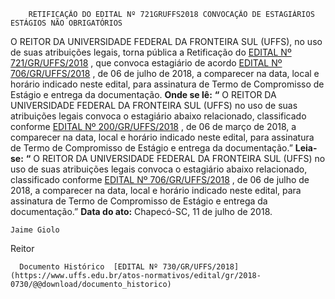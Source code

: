         RETIFICAÇÃO DO EDITAL Nº 721GRUFFS2018 CONVOCAÇÃO DE ESTAGIÁRIOS ESTÁGIOS NÃO OBRIGATÓRIOS  

 O REITOR DA UNIVERSIDADE FEDERAL DA FRONTEIRA SUL (UFFS), no uso de suas atribuições legais, torna pública a Retificação do [EDITAL Nº 721/GR/UFFS/2018](https://www.uffs.edu.br/atos-normativos/edital/gr/2018-0721)  , que convoca estagiário de acordo [EDITAL Nº 706/GR/UFFS/2018](https://www.uffs.edu.br/atos-normativos/edital/gr/2018-0706)  , de 06 de julho de 2018, a comparecer na data, local e horário indicado neste edital, para assinatura de Termo de Compromisso de Estágio e entrega da documentação.   **Onde se lê:**  **“** O REITOR DA UNIVERSIDADE FEDERAL DA FRONTEIRA SUL (UFFS) no uso de suas atribuições legais convoca o estagiário abaixo relacionado, classificado conforme [EDITAL Nº 200/GR/UFFS/2018](https://www.uffs.edu.br/atos-normativos/edital/gr/2018-0200)  , de 06 de março de 2018, a comparecer na data, local e horário indicado neste edital, para assinatura de Termo de Compromisso de Estágio e entrega da documentação.”   **Leia-se:**  **“** O REITOR DA UNIVERSIDADE FEDERAL DA FRONTEIRA SUL (UFFS) no uso de suas atribuições legais convoca o estagiário abaixo relacionado, classificado conforme [EDITAL Nº 706/GR/UFFS/2018](https://www.uffs.edu.br/atos-normativos/edital/gr/2018-0706)  , de 06 de julho de 2018, a comparecer na data, local e horário indicado neste edital, para assinatura de Termo de Compromisso de Estágio e entrega da documentação.”      **Data do ato:** Chapecó-SC, 11 de julho de 2018.   
 

    Jaime Giolo   
 Reitor 

      Documento Histórico  [EDITAL Nº 730/GR/UFFS/2018](https://www.uffs.edu.br/atos-normativos/edital/gr/2018-0730/@@download/documento_historico)     
      